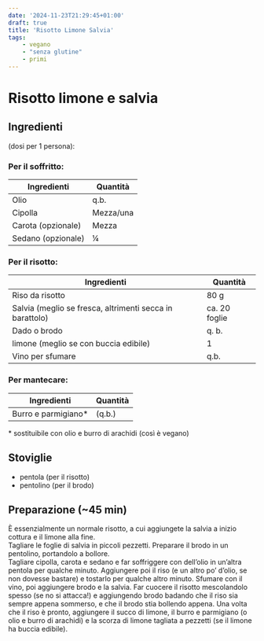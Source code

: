 ```yaml
---
date: '2024-11-23T21:29:45+01:00'
draft: true
title: 'Risotto Limone Salvia'
tags:
    - vegano
    - "senza glutine"
    - primi
---
```


# Risotto limone e salvia 


## Ingredienti

(dosi per 1 persona):  

### Per il soffritto:

| Ingredienti | Quantità |
| - | - | 
| Olio| q.b.|
| Cipolla | Mezza/una |
| Carota (opzionale) | Mezza |
| Sedano (opzionale)| ¼ | di sedano (opzionali)

### Per il risotto:

| Ingredienti | Quantità |
| - | - | 
| Riso da risotto | 80 g
| Salvia (meglio se fresca, altrimenti secca in barattolo) | ca. 20 foglie |
| Dado o brodo | q. b. |
| limone (meglio se con buccia edibile)  | 1|
| Vino per sfumare | q.b.|

### Per mantecare:

| Ingredienti | Quantità |
| - | - | 
| Burro e parmigiano* | (q.b.)|

\* sostituibile con olio e burro di arachidi (così è vegano)


## Stoviglie

- pentola (per il risotto)  
- pentolino (per il brodo)

## Preparazione (\~45 min)

È essenzialmente un normale risotto, a cui aggiungete la salvia a inizio cottura e il limone alla fine.\
Tagliare le foglie di salvia in piccoli pezzetti. Preparare il brodo in un pentolino, portandolo a bollore.\
Tagliare cipolla, carota e sedano e far soffriggere con dell’olio in un’altra pentola per qualche minuto. Aggiungere poi il riso (e un altro po’ d’olio, se non dovesse bastare) e tostarlo per qualche altro minuto. Sfumare con il vino, poi aggiungere brodo e la salvia. Far cuocere il risotto mescolandolo spesso (se no si attacca!) e aggiungendo brodo badando che il riso sia sempre appena sommerso, e che il brodo stia bollendo appena. Una volta che il riso è pronto, aggiungere il succo di limone, il burro e parmigiano (o olio e burro di arachidi) e la scorza di limone tagliata a pezzetti (se il limone ha buccia edibile).

